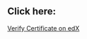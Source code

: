 ## Click here:

[Verify Certificate on edX](https://courses.edx.org/certificates/2cd0c4b04c524220ab985b4c34c463a6)
